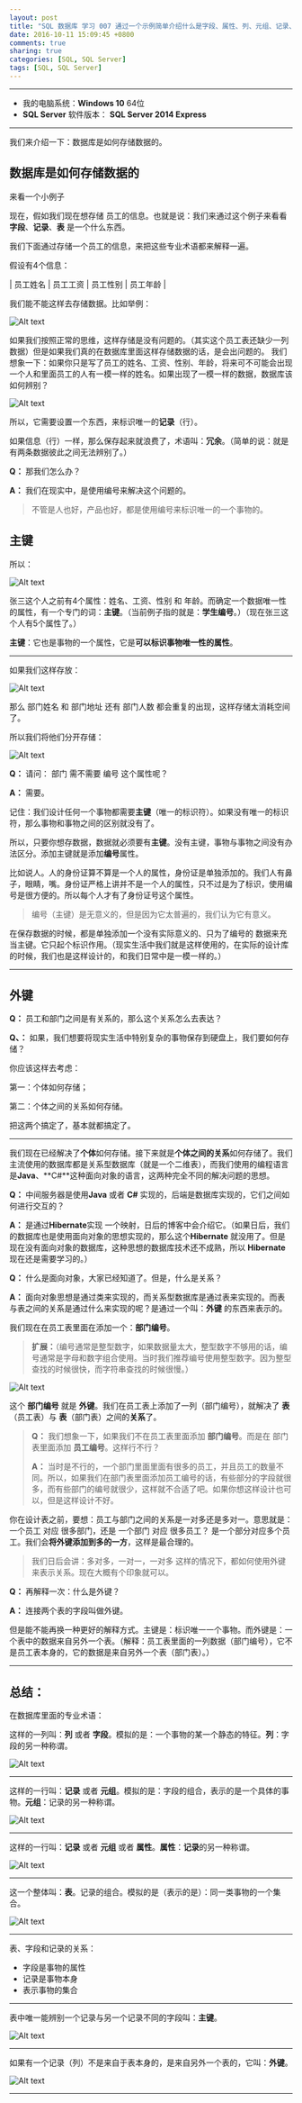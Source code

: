 ```yaml
---
layout: post
title: "SQL 数据库 学习 007 通过一个示例简单介绍什么是字段、属性、列、元组、记录、表、主键、外键"
date: 2016-10-11 15:09:45 +0800
comments: true
sharing: true
categories: [SQL, SQL Server]
tags: [SQL, SQL Server]
---
```




---


* 我的电脑系统：**Windows  10** 64位
* **SQL Server** 软件版本： **SQL Server 2014 Express**

---

我们来介绍一下：数据库是如何存储数据的。

## 数据库是如何存储数据的

来看一个小例子


现在，假如我们现在想存储 员工的信息。也就是说：我们来通过这个例子来看看 **字段**、**记录**、**表** 是一个什么东西。

我们下面通过存储一个员工的信息，来把这些专业术语都来解释一遍。

假设有4个信息：

| 员工姓名      |     员工工资 |   员工性别   | 员工年龄 |




我们能不能这样去存储数据。比如举例：

![Alt text](/images/2016-10-11-SQL-Learning-007-Field-Attributes-Column-Tuple-recording-table-Primary_key-Foreign_key/1474946865354.png)

如果我们按照正常的思维，这样存储是没有问题的。（其实这个员工表还缺少一列数据）但是如果我们真的在数据库里面这样存储数据的话，是会出问题的。
我们想象一下：如果你只是写了员工的姓名、工资、性别、年龄，将来可不可能会出现一个人和里面员工的人有一模一样的姓名。如果出现了一模一样的数据，数据库该如何辨别？

![Alt text](/images/2016-10-11-SQL-Learning-007-Field-Attributes-Column-Tuple-recording-table-Primary_key-Foreign_key/1474947092362.png)

所以，它需要设置一个东西，来标识唯一的**记录**（行）。

如果信息（行）一样，那么保存起来就浪费了，术语叫：**冗余**。（简单的说：就是有两条数据彼此之间无法辨别了。）

**Q：** 那我们怎么办？

**A：** 我们在现实中，是使用编号来解决这个问题的。

> 不管是人也好，产品也好，都是使用编号来标识唯一的一个事物的。

## 主键

所以：

![Alt text](/images/2016-10-11-SQL-Learning-007-Field-Attributes-Column-Tuple-recording-table-Primary_key-Foreign_key/1474947488293.png)

张三这个人之前有4个属性：姓名、工资、性别 和 年龄。而确定一个数据唯一性的属性，有一个专门的词：**主键**。（当前例子指的就是：**学生编号**。）（现在张三这个人有5个属性了。）

**主键**：它也是事物的一个属性，它是**可以标识事物唯一性的属性**。


---

如果我们这样存放：

![Alt text](/images/2016-10-11-SQL-Learning-007-Field-Attributes-Column-Tuple-recording-table-Primary_key-Foreign_key/1474969612804.png)

那么 部门姓名 和 部门地址 还有 部门人数 都会重复的出现，这样存储太消耗空间了。

所以我们将他们分开存储：

![Alt text](/images/2016-10-11-SQL-Learning-007-Field-Attributes-Column-Tuple-recording-table-Primary_key-Foreign_key/1474969757254.png)


**Q：** 请问： 部门 需不需要 编号 这个属性呢？

**A：** 需要。

记住：我们设计任何一个事物都需要**主键**（唯一的标识符）。如果没有唯一的标识符，那么事物和事物之间的区别就没有了。

所以，只要你想存数据，数据就必须要有**主键**。没有主键，事物与事物之间没有办法区分。添加主键就是添加**编号**属性。

比如说人。人的身份证算不算是一个人的属性，身份证是单独添加的。我们人有鼻子，眼睛，嘴。身份证严格上讲并不是一个人的属性，只不过是为了标识，使用编号是很方便的。所以每个人才有了身份证号这个属性。

> 编号（主键）是无意义的，但是因为它太普遍的，我们认为它有意义。

在保存数据的时候，都是单独添加一个没有实际意义的、只为了编号的 数据来充当主键。它只起个标识作用。（现实生活中我们就是这样使用的，在实际的设计库的时候，我们也是这样设计的，和我们日常中是一模一样的。）

---

## 外键

**Q：** 员工和部门之间是有关系的，那么这个关系怎么去表达？

**Q、：** 如果，我们想要将现实生活中特别复杂的事物保存到硬盘上，我们要如何存储？

你应该这样去考虑：

第一：个体如何存储；

第二：个体之间的关系如何存储。

把这两个搞定了，基本就都搞定了。

---

我们现在已经解决了**个体**如何存储。接下来就是**个体之间的关系**如何存储了。我们主流使用的数据库都是关系型数据库（就是一个二维表），而我们使用的编程语言是**Java**、**C#**这种面向对象的语言，这两种完全不同的解决问题的思想。

**Q：** 中间服务器是使用**Java** 或者 **C#** 实现的，后端是数据库实现的，它们之间如何进行交互的？

**A：** 是通过**Hibernate**实现 一个映射，日后的博客中会介绍它。（如果日后，我们的数据库也是使用面向对象的思想实现的，那么这个**Hibernate** 就没用了。但是现在没有面向对象的数据库，这种思想的数据库技术还不成熟，所以 **Hibernate**现在还是需要学习的。）

**Q：** 什么是面向对象，大家已经知道了。但是，什么是关系？

**A：** 面向对象思想是通过类来实现的，而关系型数据库是通过表来实现的。而表与表之间的关系是通过什么来实现的呢？是通过一个叫：**外键** 的东西来表示的。

我们现在在员工表里面在添加一个：**部门编号**。

> **扩展：**（编号通常是整型数字，如果数据量太大，整型数字不够用的话，编号通常是字母和数字组合使用。当时我们推荐编号使用整型数字。因为整型查找的时候很快，而字符串查找的时候很慢。）

![Alt text](/images/2016-10-11-SQL-Learning-007-Field-Attributes-Column-Tuple-recording-table-Primary_key-Foreign_key/1474974928303.png)


这个 **部门编号** 就是 **外键**。我们在员工表上添加了一列（部门编号），就解决了 **表**（员工表）与 **表**（部门表）之间的**关系**了。

> **Q：** 我们想象一下，如果我们不在员工表里面添加 **部门编号**。而是在 部门表里面添加 **员工编号**。这样行不行？
> 
> **A：** 当时是不行的，一个部门里面里面有很多的员工，并且员工的数量不同。所以，如果我们在部门表里面添加员工编号的话，有些部分的字段就很多，而有些部门的编号就很少，这样就不合适了吧。如果你想这样设计也可以，但是这样设计不好。

你在设计表之前，要想：员工与部门之间的关系是一对多还是多对一。意思就是：一个员工 对应 很多部门，还是 一个部门 对应 很多员工？
是一个部分对应多个员工。我们会**将外键添加到多的一方**，这样是最合理的。

> 我们日后会讲：多对多，一对一，一对多 这样的情况下，都如何使用外键来表示关系。现在大概有个印象就可以。

**Q：** 再解释一次：什么是外键？

**A：** 连接两个表的字段叫做外键。

但是能不能再换一种更好的解释方式。主键是：标识唯一一个事物。而外键是：一个表中的数据来自另外一个表。（解释：员工表里面的一列数据（部门编号），它不是员工表本身的，它的数据是来自另外一个表（部门表）。）

---

## **总结：**

在数据库里面的专业术语：

这样的一列叫：**列** 或者 **字段**。模拟的是：一个事物的某一个静态的特征。**列**：字段的另一种称谓。

![Alt text](/images/2016-10-11-SQL-Learning-007-Field-Attributes-Column-Tuple-recording-table-Primary_key-Foreign_key/1474975819543.png)


---

这样的一行叫：**记录** 或者 **元组**。模拟的是：字段的组合，表示的是一个具体的事物。**元组**：记录的另一种称谓。


![Alt text](/images/2016-10-11-SQL-Learning-007-Field-Attributes-Column-Tuple-recording-table-Primary_key-Foreign_key/1474975928980.png)


---

这样的一行叫：**记录** 或者 **元组** 或者 **属性**。**属性**：**记录**的另一种称谓。

![Alt text](/images/2016-10-11-SQL-Learning-007-Field-Attributes-Column-Tuple-recording-table-Primary_key-Foreign_key/1474975996931.png)

---

这一个整体叫：**表**。记录的组合。模拟的是（表示的是）：同一类事物的一个集合。

![Alt text](/images/2016-10-11-SQL-Learning-007-Field-Attributes-Column-Tuple-recording-table-Primary_key-Foreign_key/1474976030725.png)


---


表、字段和记录的关系：

* 字段是事物的属性
* 记录是事物本身
* 表示事物的集合


---

表中唯一能辨别一个记录与另一个记录不同的字段叫：**主键**。

![Alt text](/images/2016-10-11-SQL-Learning-007-Field-Attributes-Column-Tuple-recording-table-Primary_key-Foreign_key/1474976130605.png)

---

如果有一个记录（列）不是来自于表本身的，是来自另外一个表的，它叫：**外键**。

![Alt text](/images/2016-10-11-SQL-Learning-007-Field-Attributes-Column-Tuple-recording-table-Primary_key-Foreign_key/1474976186110.png)

---



